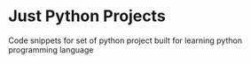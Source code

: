 # Just Python Projects
Code snippets for set of python project built for learning python programming language
